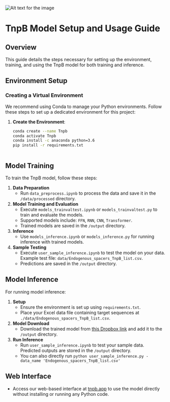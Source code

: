 ![Alt text for the image](./tnpb_readme.png)
# TnpB Model Setup and Usage Guide

## Overview
This guide details the steps necessary for setting up the environment, training, and using the TnpB model for both training and inference.

## Environment Setup

### Creating a Virtual Environment
We recommend using Conda to manage your Python environments. Follow these steps to set up a dedicated environment for this project:

1. **Create the Environment**:
   ```bash
   conda create --name Tnpb 
   conda activate Tnpb
   conda install -c anaconda python=3.6
   pip install -r requirements.txt



## Model Training
To train the TnpB model, follow these steps:
1. **Data Preparation**
   - Run `data_preprocess.ipynb` to process the data and save it in the `/data/processed` directory.
2. **Model Training and Evaluation**
   - Execute `models_trainvaltest.ipynb` or `models_trainvaltest.py` to train and evaluate the models.
   - Supported models include: `FFN`, `RNN`, `CNN`, `Transformer`.
   - Trained models are saved in the `/output` directory.
3. **Inference**
   - Use `models_inference.ipynb` or `models_inference.py` for running inference with trained models.
4. **Sample Testing**
   - Execute `user_sample_inference.ipynb` to test the model on your data. Example test file: `data/Endogenous_spacers_TnpB_list.csv`.
   - Predictions are saved in the `/output` directory.

## Model Inference
For running model inference:
1. **Setup**
   - Ensure the environment is set up using `requirements.txt`.
   - Place your Excel data file containing target sequences at `./data/Endogenous_spacers_TnpB_list.csv`.
2. **Model Download**
   - Download the trained model from [this Dropbox link](https://www.dropbox.com/scl/fo/w2o66tafvt8upzcduwo52/ACNeSe1lCbruhiATdzeHKEI?rlkey=0l34lfkmguy88wvwjt18qxbco&st=also9pij&dl=0) and add it to the `/output` directory.
3. **Run Inference**
   - Run `user_sample_inference.ipynb` to test your sample data. Predicted outputs are stored in the `/output` directory.
   - You can also directly run  `python user_sample_inference.py -data_name 'Endogenous_spacers_TnpB_list.csv'`

## Web Interface
- Access our web-based interface at [tnpb.app](https://www.tnpb.app/) to use the model directly without installing or running any Python code.
